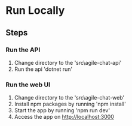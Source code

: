 # Run Locally

## Steps


### Run the API
1. Change directory to the 'src\agile-chat-api'
2. Run the api 'dotnet run'

### Run the web UI
1. Change directory to the 'src\agile-chat-web'
2. Install npm packages by running 'npm install'
3. Start the app by running 'npm run dev'
4. Access the app on [http://localhost:3000](http://localhost:3000)

